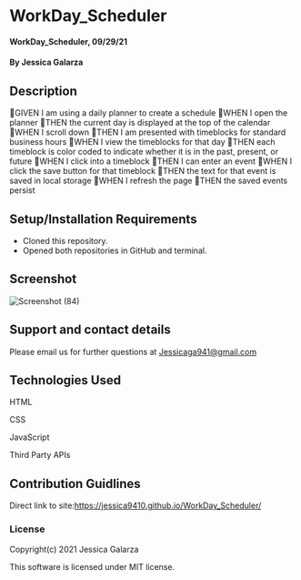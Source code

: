# WorkDay_Scheduler

#### WorkDay_Scheduler, 09/29/21

#### By Jessica Galarza

## Description
🔅GIVEN I am using a daily planner to create a schedule
🔅WHEN I open the planner
🔅THEN the current day is displayed at the top of the calendar
🔅WHEN I scroll down
🔅THEN I am presented with timeblocks for standard business hours
🔅WHEN I view the timeblocks for that day
🔅THEN each timeblock is color coded to indicate whether it is in the past, present, or future
🔅WHEN I click into a timeblock
🔅THEN I can enter an event
🔅WHEN I click the save button for that timeblock
🔅THEN the text for that event is saved in local storage
🔅WHEN I refresh the page
🔅THEN the saved events persist

 


## Setup/Installation Requirements

* Cloned this repository.
* Opened both repositories in GitHub and terminal.

## Screenshot
![Screenshot (84)](https://user-images.githubusercontent.com/87554644/135557098-e73b444a-c774-48a5-b63a-af785146d3a3.png)

## Support and contact details

Please email us for further questions at Jessicaga941@gmail.com

## Technologies Used

HTML

CSS

JavaScript

Third Party APIs
## Contribution Guidlines 

Direct link to site:https://jessica9410.github.io/WorkDay_Scheduler/


### License

Copyright(c) 2021 Jessica Galarza

This software is licensed under MIT license.